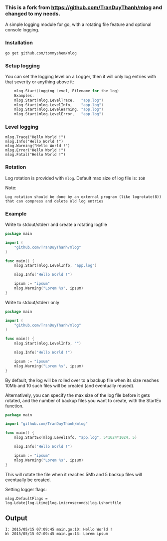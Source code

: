 ### This is a fork from https://github.com/TranDuyThanh/mlog and changed to my needs.

A simple logging module for go, with a rotating file feature and optional console logging.

### Installation
	
	go get github.com/tommyshem/mlog

### Setup logging
You can set the logging level on a Logger, then it will only log entries with that severity or anything above it:
```go	
	mlog.Start(Logging Level, Filename for the log)
	Examples:
	mlog.Start(mlog.LevelTrace,   "app.log")
	mlog.Start(mlog.LevelInfo,    "app.log")
	mlog.Start(mlog.LevelWarning, "app.log")
	mlog.Start(mlog.LevelError,   "app.log")
```
### Level logging

	mlog.Trace("Hello World !")
	mlog.Info("Hello World !")
	mlog.Warning("Hello World !")
	mlog.Error("Hello World !")
	mlog.Fatal("Hello World !")


	
### Rotation

Log rotation is provided with `mlog`. Default max size of log file is: `1GB`

Note:
	
	Log rotation should be done by an external program (like logrotate(8)) that can compress and delete old log entries

### Example

Write to stdout/stderr and create a rotating logfile


```go
package main

import (
	"github.com/TranDuyThanh/mlog"
)

func main() {
	mlog.Start(mlog.LevelInfo, "app.log")

	mlog.Info("Hello World !")

	ipsum := "ipsum"
	mlog.Warning("Lorem %s", ipsum)
}
```


Write to stdout/stderr only

```go
package main

import (
	"github.com/TranDuyThanh/mlog"
)

func main() {
	mlog.Start(mlog.LevelInfo, "")

	mlog.Info("Hello World !")

	ipsum := "ipsum"
	mlog.Warning("Lorem %s", ipsum)
}
```

By default, the log will be rolled over to a backup file when its size reaches 10Mb and 10 such files will be created (and eventually reused).

Alternatively, you can specify the max size of the log file before it gets rotated, and the number of backup files you want to create, with the StartEx function.

```go
package main

import "github.com/TranDuyThanh/mlog"

func main() {
    mlog.StartEx(mlog.LevelInfo, "app.log", 5*1024*1024, 5)

    mlog.Info("Hello World !")

    ipsum := "ipsum"
    mlog.Warning("Lorem %s", ipsum)
}
```
This will rotate the file when it reaches 5Mb and 5 backup files will eventually be created.

Setting logger flags:
```
mlog.DefaultFlags = log.Ldate|log.Ltime|log.Lmicroseconds|log.Lshortfile
```

## Output

```
I: 2015/05/15 07:09:45 main.go:10: Hello World !
W: 2015/05/15 07:09:45 main.go:13: Lorem ipsum
```
